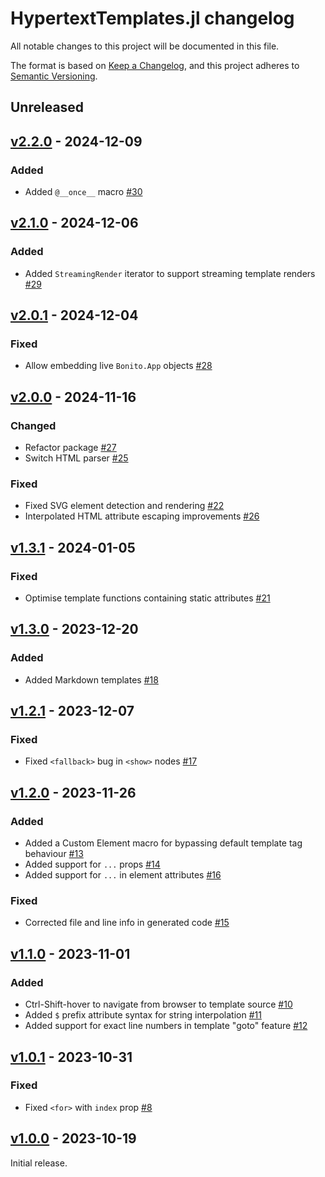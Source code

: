 # HypertextTemplates.jl changelog

All notable changes to this project will be documented in this file.

The format is based on [Keep a Changelog](https://keepachangelog.com/en/1.0.0/),
and this project adheres to [Semantic Versioning](https://semver.org/spec/v2.0.0.html).

## Unreleased

## [v2.2.0] - 2024-12-09

### Added

- Added `@__once__` macro [#30]

## [v2.1.0] - 2024-12-06

### Added

- Added `StreamingRender` iterator to support streaming template renders [#29]

## [v2.0.1] - 2024-12-04

### Fixed

- Allow embedding live `Bonito.App` objects [#28]

## [v2.0.0] - 2024-11-16

### Changed

- Refactor package [#27]
- Switch HTML parser [#25]

### Fixed

- Fixed SVG element detection and rendering [#22]
- Interpolated HTML attribute escaping improvements [#26]

## [v1.3.1] - 2024-01-05

### Fixed

- Optimise template functions containing static attributes [#21]

## [v1.3.0] - 2023-12-20

### Added

- Added Markdown templates [#18]

## [v1.2.1] - 2023-12-07

### Fixed

- Fixed `<fallback>` bug in `<show>` nodes [#17]

## [v1.2.0] - 2023-11-26

### Added

- Added a Custom Element macro for bypassing default template tag behaviour [#13]
- Added support for `...` props [#14]
- Added support for `...` in element attributes [#16]

### Fixed

- Corrected file and line info in generated code [#15]

## [v1.1.0] - 2023-11-01

### Added

- Ctrl-Shift-hover to navigate from browser to template source [#10]
- Added `$` prefix attribute syntax for string interpolation [#11]
- Added support for exact line numbers in template "goto" feature [#12]

## [v1.0.1] - 2023-10-31

### Fixed

- Fixed `<for>` with `index` prop [#8]

## [v1.0.0] - 2023-10-19

Initial release.


<!-- Links generated by Changelog.jl -->

[v1.0.0]: https://github.com/MichaelHatherly/HypertextTemplates.jl/releases/tag/v1.0.0
[v1.0.1]: https://github.com/MichaelHatherly/HypertextTemplates.jl/releases/tag/v1.0.1
[v1.1.0]: https://github.com/MichaelHatherly/HypertextTemplates.jl/releases/tag/v1.1.0
[v1.2.0]: https://github.com/MichaelHatherly/HypertextTemplates.jl/releases/tag/v1.2.0
[v1.2.1]: https://github.com/MichaelHatherly/HypertextTemplates.jl/releases/tag/v1.2.1
[v1.3.0]: https://github.com/MichaelHatherly/HypertextTemplates.jl/releases/tag/v1.3.0
[v1.3.1]: https://github.com/MichaelHatherly/HypertextTemplates.jl/releases/tag/v1.3.1
[v2.0.0]: https://github.com/MichaelHatherly/HypertextTemplates.jl/releases/tag/v2.0.0
[v2.0.1]: https://github.com/MichaelHatherly/HypertextTemplates.jl/releases/tag/v2.0.1
[v2.1.0]: https://github.com/MichaelHatherly/HypertextTemplates.jl/releases/tag/v2.1.0
[v2.2.0]: https://github.com/MichaelHatherly/HypertextTemplates.jl/releases/tag/v2.2.0
[#8]: https://github.com/MichaelHatherly/HypertextTemplates.jl/issues/8
[#10]: https://github.com/MichaelHatherly/HypertextTemplates.jl/issues/10
[#11]: https://github.com/MichaelHatherly/HypertextTemplates.jl/issues/11
[#12]: https://github.com/MichaelHatherly/HypertextTemplates.jl/issues/12
[#13]: https://github.com/MichaelHatherly/HypertextTemplates.jl/issues/13
[#14]: https://github.com/MichaelHatherly/HypertextTemplates.jl/issues/14
[#15]: https://github.com/MichaelHatherly/HypertextTemplates.jl/issues/15
[#16]: https://github.com/MichaelHatherly/HypertextTemplates.jl/issues/16
[#17]: https://github.com/MichaelHatherly/HypertextTemplates.jl/issues/17
[#18]: https://github.com/MichaelHatherly/HypertextTemplates.jl/issues/18
[#21]: https://github.com/MichaelHatherly/HypertextTemplates.jl/issues/21
[#22]: https://github.com/MichaelHatherly/HypertextTemplates.jl/issues/22
[#25]: https://github.com/MichaelHatherly/HypertextTemplates.jl/issues/25
[#26]: https://github.com/MichaelHatherly/HypertextTemplates.jl/issues/26
[#27]: https://github.com/MichaelHatherly/HypertextTemplates.jl/issues/27
[#28]: https://github.com/MichaelHatherly/HypertextTemplates.jl/issues/28
[#29]: https://github.com/MichaelHatherly/HypertextTemplates.jl/issues/29
[#30]: https://github.com/MichaelHatherly/HypertextTemplates.jl/issues/30
